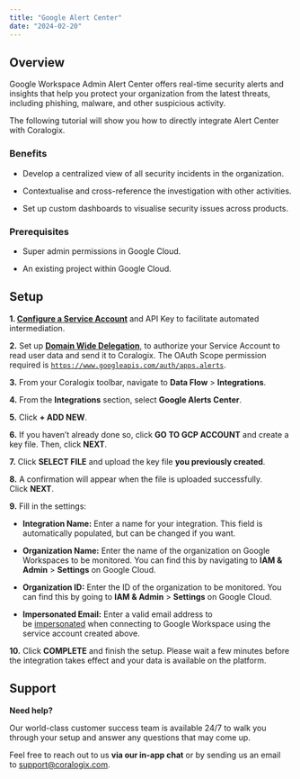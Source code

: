 ```yaml
---
title: "Google Alert Center"
date: "2024-02-20"
---
```


## Overview

Google Workspace Admin Alert Center offers real-time security alerts and insights that help you protect your organization from the latest threats, including phishing, malware, and other suspicious activity.

The following tutorial will show you how to directly integrate Alert Center with Coralogix.

### Benefits

- Develop a centralized view of all security incidents in the organization.

- Contextualise and cross-reference the investigation with other activities.

- Set up custom dashboards to visualise security issues across products.

### Prerequisites

- Super admin permissions in Google Cloud.

- An existing project within Google Cloud.

## Setup

**1. [Configure a Service Account](https://coralogix.com/docs/gcp-getting-started/)** and API Key to facilitate automated intermediation.

**2.** Set up [**Domain Wide Delegation**](https://developers.google.com/identity/protocols/oauth2/service-account#delegatingauthority), to authorize your Service Account to read user data and send it to Coralogix. The OAuth Scope permission required is [`https://www.googleapis.com/auth/apps.alerts`](https://www.googleapis.com/auth/apps.alerts).

**3.** From your Coralogix toolbar, navigate to **Data Flow** > **Integrations**.

**4.** From the **Integrations** section, select **Google Alerts Center**.

**5.** Click **\+ ADD NEW**.

**6.** If you haven’t already done so, click **GO TO GCP ACCOUNT** and create a key file. Then, click **NEXT**.

**7.** Click **SELECT FILE** and upload the key file **you previously created**.

**8.** A confirmation will appear when the file is uploaded successfully. Click **NEXT**.

**9.** Fill in the settings:

- **Integration Name:** Enter a name for your integration. This field is automatically populated, but can be changed if you want.

- **Organization Name:** Enter the name of the organization on Google Workspaces to be monitored. You can find this by navigating to **IAM & Admin** > **Settings** on Google Cloud.

- **Organization ID:** Enter the ID of the organization to be monitored. You can find this by going to **IAM & Admin** > **Settings** on Google Cloud.

- **Impersonated Email:** Enter a valid email address to be [impersonated](https://cloud.google.com/iam/docs/service-account-impersonation) when connecting to Google Workspace using the service account created above.

**10.** Click **COMPLETE** and finish the setup. Please wait a few minutes before the integration takes effect and your data is available on the platform.

## Support

**Need help?**

Our world-class customer success team is available 24/7 to walk you through your setup and answer any questions that may come up.

Feel free to reach out to us **via our in-app chat** or by sending us an email to [support@coralogix.com](mailto:support@coralogix.com).
